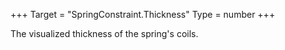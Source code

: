 +++
Target = "SpringConstraint.Thickness"
Type = number
+++

The visualized thickness of the spring's coils.